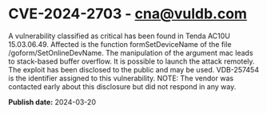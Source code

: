 # CVE-2024-2703 - cna@vuldb.com

A vulnerability classified as critical has been found in Tenda AC10U 15.03.06.49. Affected is the function formSetDeviceName of the file /goform/SetOnlineDevName. The manipulation of the argument mac leads to stack-based buffer overflow. It is possible to launch the attack remotely. The exploit has been disclosed to the public and may be used. VDB-257454 is the identifier assigned to this vulnerability. NOTE: The vendor was contacted early about this disclosure but did not respond in any way.

**Publish date:** 2024-03-20
